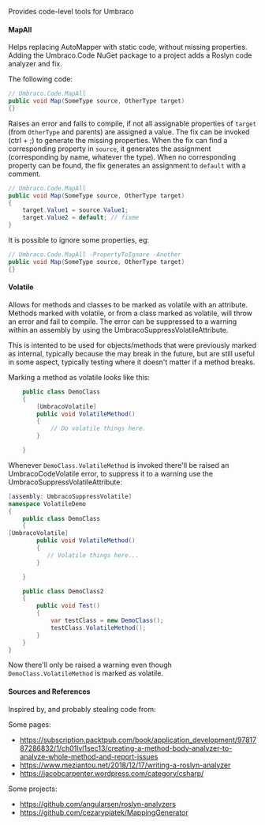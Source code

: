 Provides code-level tools for Umbraco

#### MapAll

Helps replacing AutoMapper with static code, without missing properties. Adding the Umbraco.Code NuGet package to a project adds a Roslyn code analyzer and fix.

The following code:

~~~~c#
// Umbraco.Code.MapAll
public void Map(SomeType source, OtherType target)
{}
~~~~

Raises an error and fails to compile, if not all assignable properties of `target` (from `OtherType` and parents) are assigned a value.
The fix can be invoked (ctrl + ;) to generate the missing properties.
When the fix can find a corresponding property in `source`, it generates the assignment (corresponding by name, whatever the type).
When no corresponding property can be found, the fix generates an assignment to `default` with a comment.

~~~~c#
// Umbraco.Code.MapAll
public void Map(SomeType source, OtherType target)
{
	target.Value1 = source.Value1;
	target.Value2 = default; // fixme
}
~~~~

It is possible to ignore some properties, eg:

~~~~c#
// Umbraco.Code.MapAll -PropertyToIgnore -Another
public void Map(SomeType source, OtherType target)
{}
~~~~

#### Volatile

Allows for methods and classes to be marked as volatile with an attribute. Methods marked with volatile, or from a class marked as volatile,
will throw an error and fail to compile. The error can be suppressed to a warning within an assembly by using the UmbracoSuppressVolatileAttribute.

This is intented to be used for objects/methods that were previously marked as internal, typically because the may break in the future, 
but are still useful in some aspect, typically testing where it doesn't matter if a method breaks. 

Marking a method as volatile looks like this: 
~~~c#
    public class DemoClass
    {
        [UmbracoVolatile]
        public void VolatileMethod()
        {
            // Do volatile things here.
        }

    }
~~~

Whenever ```DemoClass.VolatileMethod``` is invoked there'll be raised an UmbracoCodeVolatile error, to suppress it to a warning use the UmbracoSuppressVolatileAttribute: 
~~~c#
[assembly: UmbracoSuppressVolatile]
namespace VolatileDemo
{
    public class DemoClass
    {
[UmbracoVolatile]
        public void VolatileMethod()
        {
           // Volatile things here...
        }

    }

    public class DemoClass2
    {
        public void Test()
        {
            var testClass = new DemoClass();
            testClass.VolatileMethod();
        }
    }
}
~~~

Now there'll only be raised a warning even though ```DemoClass.VolatileMethod``` is marked as volatile.

#### Sources and References

Inspired by, and probably stealing code from:

Some pages:
- https://subscription.packtpub.com/book/application_development/9781787286832/1/ch01lvl1sec13/creating-a-method-body-analyzer-to-analyze-whole-method-and-report-issues
- https://www.meziantou.net/2018/12/17/writing-a-roslyn-analyzer
- https://jacobcarpenter.wordpress.com/category/csharp/

Some projects:
- https://github.com/angularsen/roslyn-analyzers
- https://github.com/cezarypiatek/MappingGenerator

